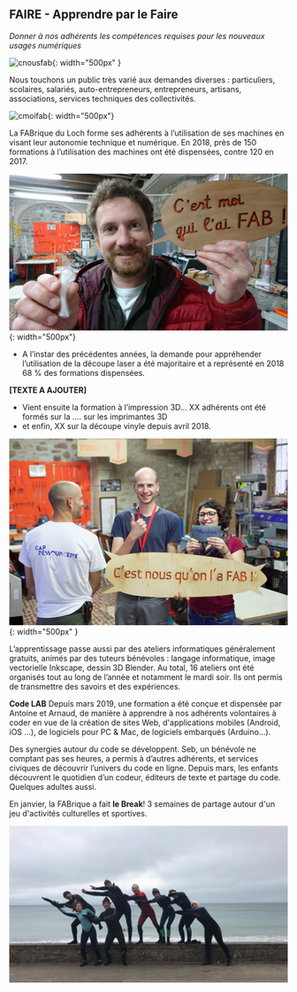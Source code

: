 ## FAIRE - Apprendre par le Faire

*Donner à nos adhérents les compétences requises pour les nouveaux usages numériques*

![cnousfab](,,/images/cnousfab.jpg){: width="500px" }

Nous touchons un public très varié aux demandes diverses : particuliers, scolaires, salariés, auto-entrepreneurs, entrepreneurs, artisans, associations, services techniques des collectivités.

![cmoifab](../images/RIDynosoe.JPG.jpg){: width="500px"}

La FABrique du Loch forme ses adhérents à l’utilisation de ses machines en visant leur autonomie technique et numérique. En 2018, près de 150 formations à l’utilisation des machines ont été dispensées, contre 120 en 2017.

![cmoifab](../images/PIFAB.jpg){: width="500px"}

- A l’instar des précédentes années, la demande pour appréhender l’utilisation de la découpe laser a été majoritaire et a représenté en 2018 68 % des formations dispensées.

**[TEXTE A AJOUTER]**

- Vient ensuite la formation à l’impression 3D… XX adhérents ont été formés sur la …. sur les imprimantes 3D
- et enfin, XX sur la découpe vinyle depuis avril 2018.

![cnousfab2](../images/Cnousfab2.jpg){: width="500px" }

L’apprentissage passe aussi par des ateliers informatiques généralement gratuits, animés par des tuteurs bénévoles : langage informatique, image vectorielle Inkscape, dessin 3D Blender. Au total, 16 ateliers ont été organisés tout au long de l’année et notamment le mardi soir. Ils ont permis de transmettre des savoirs et des expériences.

**Code LAB**
Depuis mars 2019, une formation a été conçue et dispensée par Antoine et Arnaud, de manière à apprendre à nos adhérents volontaires à coder en vue de la création de sites Web, d'applications mobiles (Android, iOS ...), de logiciels pour PC & Mac, de logiciels embarqués (Arduino...).

Des synergies autour du code se développent. Seb, un bénévole ne comptant pas ses heures, a permis à d’autres adhérents, et services civiques de découvrir l’univers du code en ligne. Depuis mars, les enfants découvrent le quotidien d’un codeur, éditeurs de texte et partage du code. Quelques adultes aussi.




En janvier, la FABrique a fait **le Break**!
3 semaines de partage autour d'un jeu d'activités culturelles et sportives.

![break](../images/Break.jpg)
